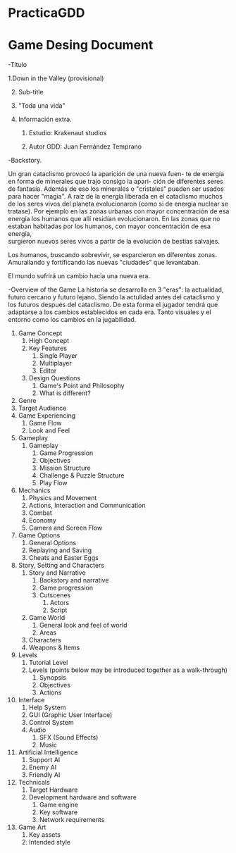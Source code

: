 # PracticaGDD

Game Desing Document 
=============================
-Título

   1.Down in the Valley (provisional) 
   
   
   2. Sub-title


   4. "Toda una vida"


   6. Información extra.


       1. Estudio: Krakenaut studios


       3. Autor GDD: Juan Fernández Temprano




-Backstory.

 Un gran cataclismo provocó la aparición de una nueva fuen-
te de energía en forma de minerales que trajo consigo la apari-
ción de diferentes seres de fantasía. Además de eso los minerales
o "cristales" pueden ser usados para hacer "magia".
A raíz de la energía liberada en el cataclismo muchos
de los seres vivos del planeta evolucionaron (como si de energia nuclear se tratase). 
Por ejemplo en las zonas urbanas con mayor concentración de esa energía los
humanos que allí residían evolucionaron. 
En las zonas que no estaban habitadas por los humanos, con mayor concentración de esa energía,  
surgieron nuevos seres vivos a partir de la evolución de bestias salvajes.

Los humanos, buscando sobrevivir, se esparcieron en diferentes zonas. Amurallando y fortificando 
las nuevas "ciudades" que levantaban.

El mundo sufrirá un cambio hacia una nueva era.



-Overview of the Game
 La historia se desarrolla en 3 "eras": la actualidad, futuro cercano
 y futuro lejano. Siendo la actulidad antes del cataclismo y los futuros 
 después del cataclismo. De esta forma el jugador tendrá que adaptarse a los 
 cambios establecidos en cada era. Tanto visuales y el entorno como los cambios
 en la jugabilidad. 

   1.  Game Concept
       1. High Concept
       2. Key Features
           1. Single Player
           2. Multiplayer
           3. Editor
       3. Design Questions
           1. Game's Point and Philosophy
           2. What is different?
   2.  Genre
   3.  Target Audience
   4.  Game Experiencing
        1. Game Flow
        2. Look and Feel
4. Gameplay
   1.  Gameplay
       1. Game Progression
       2. Objectives
       3. Mission Structure
       4. Challenge & Puzzle Structure
       5. Play Flow
5. Mechanics
   1. Physics and Movement 
   2. Actions, Interaction and Communication
   3. Combat
   4. Economy
   5. Camera and Screen Flow
6. Game Options
   1.  General Options
   2.  Replaying and Saving 
   3.  Cheats and Easter Eggs
7. Story, Setting and Characters
   1.  Story and Narrative
       1. Backstory and narrative
       2. Game progression
       3. Cutscenes
          1. Actors
          2. Script
   2.  Game World
       1. General look and feel of world
       2. Areas
   3.  Characters
   4.  Weapons & Items
8. Levels
   1.  Tutorial Level
   2.  Levels (points below may be introduced together as a walk-through)
       1. Synopsis
       2. Objectives
       3. Actions
9. Interface
   1.  Help System
   2.  GUI (Graphic User Interface)
   3.  Control System
   4.  Audio
       1. SFX (Sound Effects)
       2. Music
10. Artificial Intelligence
    1. Support AI
    2. Enemy AI 
    3. Friendly AI
11. Technicals
    1. Target Hardware
    2. Development hardware and software
       1. Game engine
       2. Key software
       3. Network requirements
12. Game Art 
    1. Key assets
    2. Intended style
